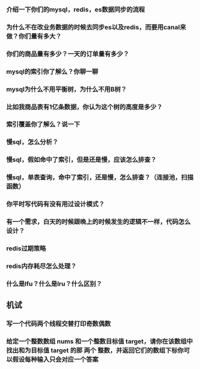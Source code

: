 ### 介绍一下你们的mysql，redis，es数据同步的流程

### 为什么不在改业务数据的时候去同步es以及redis，而要用canal来做？你们量有多大？

### 你们的商品量有多少？一天的订单量有多少？

### mysql的索引你了解么？你聊一聊

### mysql为什么不用平衡树，为什么不用B树？

### 比如我商品表有1亿条数据，你认为这个树的高度是多少？

### 索引覆盖你了解么？说一下

### 慢sql，怎么分析？

### 慢sql，假如命中了索引，但是还是慢，应该怎么排查？

### 慢sql，单表查询，命中了索引，还是慢，怎么排查？（连接池，扫描函数）

### 你平时写代码有没有用过设计模式？

### 有一个需求，白天的时候跟晚上的时候发生的逻辑不一样，代码怎么设计？

### redis过期策略

### redis内存耗尽怎么处理？

### 什么是lfu？什么是lru？什么区别？

## 机试

### 写一个代码两个线程交替打印奇数偶数

### 给定一个整数数组 nums 和一个整数目标值 target，请你在该数组中找出和为目标值 target 的那 两个 整数，并返回它们的数组下标你可以假设每种输入只会对应一个答案

